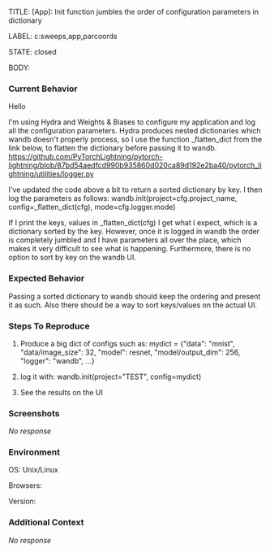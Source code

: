 TITLE:
[App]: Init function jumbles the order of configuration parameters in dictionary

LABEL:
c:sweeps,app,parcoords

STATE:
closed

BODY:
### Current Behavior

Hello

I'm using Hydra and Weights & Biases to configure my application and log all the configuration parameters. Hydra produces nested dictionaries which wandb doesn't properly process, so I use the function _flatten_dict from the link below, to flatten the dictionary before passing it to wandb.
https://github.com/PyTorchLightning/pytorch-lightning/blob/87bd54aedfcd990b935860d020ca89d192e2ba40/pytorch_lightning/utilities/logger.py

I've updated the code above a bit to return a sorted dictionary by key. I then log the parameters as follows:
wandb.init(project=cfg.project_name, config=_flatten_dict(cfg), mode=cfg.logger.mode)

If I print the keys, values in _flatten_dict(cfg) I get what I expect, which is a dictionary sorted by the key. However, once it is logged in wandb the order is completely jumbled and I have parameters all over the place, which makes it very difficult to see what is happening. Furthermore, there is no option to sort by key on the wandb UI.

### Expected Behavior

Passing a sorted dictionary to wandb should keep the ordering and present it as such. Also there should be a way to sort keys/values on the actual UI.

### Steps To Reproduce

1. Produce a big dict of configs such as:
mydict = {"data": "mnist", "data/image_size": 32, "model": resnet, "model/output_dim": 256, "logger": "wandb", ...}

2. log it with:
wandb.init(project="TEST", config=mydict)

3. See the results on the UI

### Screenshots

_No response_

### Environment

OS: Unix/Linux

Browsers:

Version:


### Additional Context

_No response_

